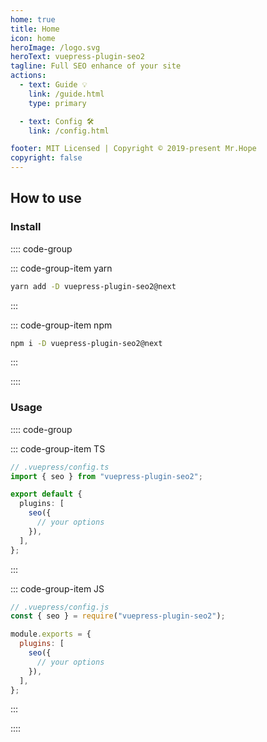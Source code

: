 ```yaml
---
home: true
title: Home
icon: home
heroImage: /logo.svg
heroText: vuepress-plugin-seo2
tagline: Full SEO enhance of your site
actions:
  - text: Guide 💡
    link: /guide.html
    type: primary

  - text: Config 🛠
    link: /config.html

footer: MIT Licensed | Copyright © 2019-present Mr.Hope
copyright: false
---
```


## How to use

### Install

:::: code-group

::: code-group-item yarn

```bash
yarn add -D vuepress-plugin-seo2@next
```

:::

::: code-group-item npm

```bash
npm i -D vuepress-plugin-seo2@next
```

:::

::::

### Usage

:::: code-group

::: code-group-item TS

```ts
// .vuepress/config.ts
import { seo } from "vuepress-plugin-seo2";

export default {
  plugins: [
    seo({
      // your options
    }),
  ],
};
```

:::

::: code-group-item JS

```js
// .vuepress/config.js
const { seo } = require("vuepress-plugin-seo2");

module.exports = {
  plugins: [
    seo({
      // your options
    }),
  ],
};
```

:::

::::
